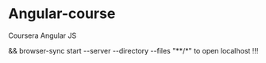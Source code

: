 # Angular-course
Coursera Angular JS

&& browser-sync start --server --directory --files "**/*"  to open localhost !!!
